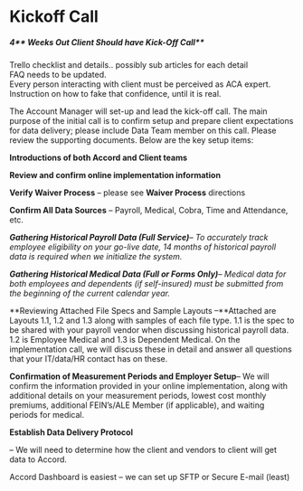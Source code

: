 # Kickoff Call

##### 4** Weeks Out Client Should have Kick-Off Call**

Trello checklist and details.. possibly sub articles for each detail  
FAQ needs to be updated.  
Every person interacting with client must be perceived as ACA expert. Instruction on how to fake that confidence, until it is real.

The Account Manager will set-up and lead the kick-off call. The main purpose of the initial call is to confirm setup and prepare client expectations for data delivery; please include Data Team member on this call. Please review the supporting documents. Below are the key setup items:

**Introductions of both Accord and Client teams**

**Review and confirm online implementation information**

**Verify Waiver Process** – please see **Waiver Process** directions

**Confirm All Data Sources** – Payroll, Medical, Cobra, Time and Attendance, etc.

_**Gathering Historical Payroll Data \(Full Service\)**– To accurately track employee eligibility on your go-live date, 14 months of historical payroll data is required when we initialize the system._

_**Gathering Historical Medical Data \(Full or Forms Only\)**– Medical data for both employees and dependents \(if self-insured\) must be submitted from the beginning of the current calendar year._

**Reviewing Attached File Specs and Sample Layouts –**Attached are Layouts 1.1, 1.2 and 1.3 along with samples of each file type. 1.1 is the spec to be shared with your payroll vendor when discussing historical payroll data. 1.2 is Employee Medical and 1.3 is Dependent Medical. On the implementation call, we will discuss these in detail and answer all questions that your IT/data/HR contact has on these.

**Confirmation of Measurement Periods and Employer Setup**– We will confirm the information provided in your online implementation, along with additional details on your measurement periods, lowest cost monthly premiums, additional FEIN’s/ALE Member \(if applicable\), and waiting periods for medical.

**Establish Data Delivery Protocol**

– We will need to determine how the client and vendors to client will get data to Accord.

Accord Dashboard is easiest – we can set up SFTP or Secure E-mail \(least\)

